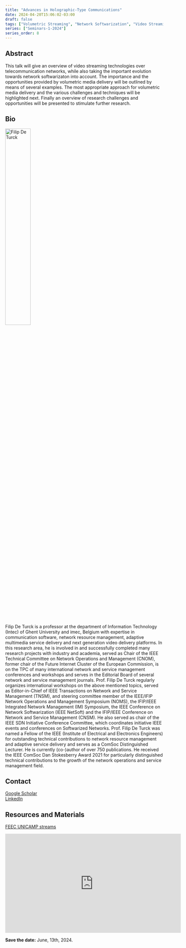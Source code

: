 ```yaml
---
title: "Advances in Holographic-Type Communications"
date: 2024-04-20T15:06:02-03:00
draft: false
tags: ["Volumetric Streaming", "Network Softwarization", "Video Streaming"]
series: ["Seminars-1-2024"]
series_order: 8
---
```


## Abstract

This talk will give an overview of video streaming technologies over telecommunication networks, while also taking the important evolution towards network softwarizaton into account. The importance and the opportunities provided by volumetric media delivery will be outlined by means of several examples. The most appropriate approach for volumetric media delivery and the various challenges and techniques will be highlighted next. Finally an overview of research challenges and opportunities will be presented to stimulate further research.

## Bio

<img alt="Filip De Turck" src="/seminars/seminars-1-2024/8/filip_de_turck.png" style="width: 40%; height: 160x;">

Filip De Turck is a professor at the department of Information Technology (Intec) of Ghent University and imec, Belgium with expertise in communication software, network resource management, adaptive multimedia service delivery and next generation video delivery platforms. In this research area, he is involved in and successfully completed many research projects with industry and academia, served as Chair of the IEEE Technical Committee on Network Operations and Management (CNOM), former chair of the Future Internet Cluster of the European Commission, is on the TPC of many international network and service management conferences and workshops and serves in the Editorial Board of several network and service management journals. Prof. Filip De Turck regularly organizes international workshops on the above mentioned topics, served as Editor-in-Chief of IEEE Transactions on Network and Service Management (TNSM), and steering committee member of the IEEE/IFIP Network Operations and Management Symposium (NOMS), the IFIP/IEEE Integrated Network Management (IM) Symposium, the IEEE Conference on Network Softwarization (IEEE NetSoft) and the IFIP/IEEE Conference on Network and Service Management (CNSM). He also served as chair of the IEEE SDN Initiative Conference Committee, which coordinates initiative IEEE events and conferences on Softwarized Networks. Prof. Filip De Turck was named a Fellow of the IEEE (Institute of Electrical and Electronics Engineers) for outstanding technical contributions to network resource management and adaptive service delivery and serves as a ComSoc Distinguished Lecturer. He is currently (co-)author of over 750 publications. He received the IEEE ComSoc Dan Stokesberry Award 2021 for particularly distinguished technical contributions to the growth of the network operations and service management field.


## Contact

[Google Scholar](https://scholar.google.be/citations?user=-HXXnmEAAAAJ&hl=en) \
[LinkedIn](https://www.linkedin.com/in/filip-de-turck-4b5ba2/)



## Resources and Materials

[FEEC UNICAMP streams](https://www.youtube.com/@feec-unicamp/streams)

<iframe width="560" height="315" src="https://www.youtube.com/embed/EWqkdDTZ2rg" title="YouTube video player" frameborder="0" allow="accelerometer; autoplay; clipboard-write; encrypted-media; gyroscope; picture-in-picture; web-share" allowfullscreen></iframe>

**Save the date:** June, 13th, 2024.
